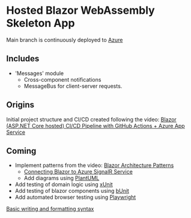 # Hosted Blazor WebAssembly Skeleton App

Main branch is continuously deployed to [Azure](https://whostedblazorappskeleton.azurewebsites.net/)

## Includes
- 'Messages' module
	- Cross-component notifications
	- MessageBus for client-server requests.

## Origins
Initial project structure and CI/CD created following the video:
[Blazor (ASP.NET Core hosted) CI/CD Pipeline with GitHub Actions + Azure App Service](https://www.youtube.com/watch?v=UpWeffxf790)

## Coming
- Implement patterns from the video: [Blazor Architecture Patterns](https://www.youtube.com/watch?v=SxfUHLAfC8k)
	- [Connecting Blazor to Azure SignalR Service](https://blazorhelpwebsite.com/ViewBlogPost/32)
	- Add diagrams using [PlantUML](https://plantuml.com/)
- Add testing of domain logic using [xUnit](https://xunit.net/)
- Add testing of blazor components using [bUnit](https://bunit.dev/)
- Add automated browser testing using [Playwright](https://playwright.dev/)


[Basic writing and formatting syntax](https://docs.github.com/en/get-started/writing-on-github/getting-started-with-writing-and-formatting-on-github/basic-writing-and-formatting-syntax)
